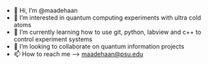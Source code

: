 - 👋 Hi, I’m @maadehaan
- 👀 I’m interested in quantum computing experiments with ultra cold atoms
- 🌱 I’m currently learning how to use git, python, labview and c++ to control experiment systems
- 💞️ I’m looking to collaborate on quantum information projects
- 📫 How to reach me --> maadehaan@psu.edu

<!---
maadehaan/maadehaan is a ✨ special ✨ repository because its `README.md` (this file) appears on your GitHub profile.
You can click the Preview link to take a look at your changes.
--->

